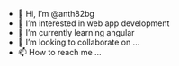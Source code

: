 - 👋 Hi, I’m @anth82bg
- 👀 I’m interested in web app development
- 🌱 I’m currently learning angular
- 💞️ I’m looking to collaborate on ...
- 📫 How to reach me ...

<!---
anth82bg/anth82bg is a ✨ special ✨ repository because its `README.md` (this file) appears on your GitHub profile.
You can click the Preview link to take a look at your changes.
--->
